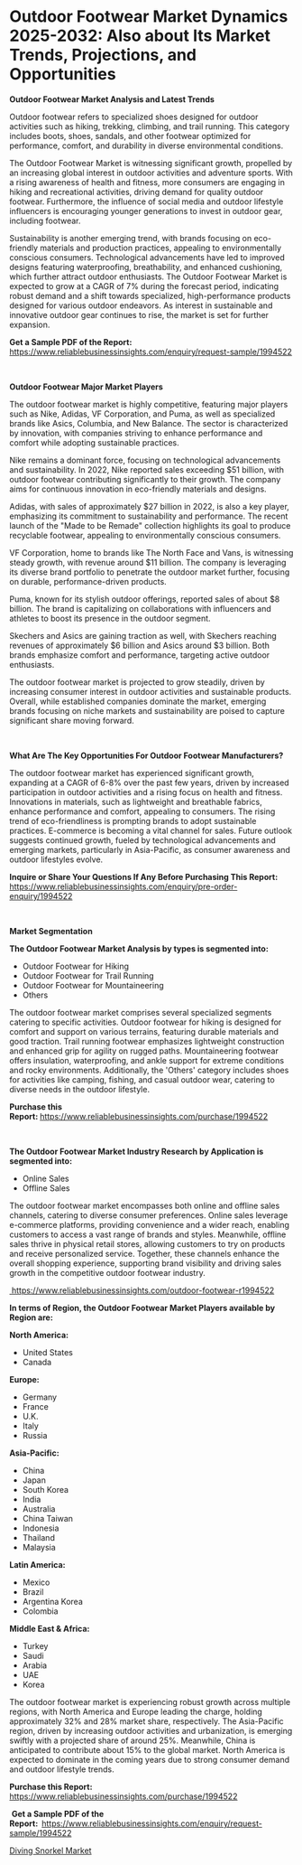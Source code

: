 <p><h1>Outdoor Footwear Market Dynamics 2025-2032: Also about Its Market Trends, Projections, and Opportunities</h1></p><p><strong>Outdoor Footwear Market Analysis and Latest Trends</strong></p>
<p><p>Outdoor footwear refers to specialized shoes designed for outdoor activities such as hiking, trekking, climbing, and trail running. This category includes boots, shoes, sandals, and other footwear optimized for performance, comfort, and durability in diverse environmental conditions. </p><p>The Outdoor Footwear Market is witnessing significant growth, propelled by an increasing global interest in outdoor activities and adventure sports. With a rising awareness of health and fitness, more consumers are engaging in hiking and recreational activities, driving demand for quality outdoor footwear. Furthermore, the influence of social media and outdoor lifestyle influencers is encouraging younger generations to invest in outdoor gear, including footwear.</p><p>Sustainability is another emerging trend, with brands focusing on eco-friendly materials and production practices, appealing to environmentally conscious consumers. Technological advancements have led to improved designs featuring waterproofing, breathability, and enhanced cushioning, which further attract outdoor enthusiasts. The Outdoor Footwear Market is expected to grow at a CAGR of 7% during the forecast period, indicating robust demand and a shift towards specialized, high-performance products designed for various outdoor endeavors. As interest in sustainable and innovative outdoor gear continues to rise, the market is set for further expansion.</p></p>
<p><strong>Get a Sample PDF of the Report:&nbsp;</strong> <a href="https://www.reliablebusinessinsights.com/enquiry/request-sample/1994522?utm_campaign=2286&utm_medium=2&utm_source=Github&utm_content=ia&utm_term=08022025&utm_id=outdoor-footwear">https://www.reliablebusinessinsights.com/enquiry/request-sample/1994522</a></p>
<p>&nbsp;</p>
<p><strong>Outdoor Footwear Major Market Players</strong></p>
<p><p>The outdoor footwear market is highly competitive, featuring major players such as Nike, Adidas, VF Corporation, and Puma, as well as specialized brands like Asics, Columbia, and New Balance. The sector is characterized by innovation, with companies striving to enhance performance and comfort while adopting sustainable practices.</p><p>Nike remains a dominant force, focusing on technological advancements and sustainability. In 2022, Nike reported sales exceeding $51 billion, with outdoor footwear contributing significantly to their growth. The company aims for continuous innovation in eco-friendly materials and designs.</p><p>Adidas, with sales of approximately $27 billion in 2022, is also a key player, emphasizing its commitment to sustainability and performance. The recent launch of the "Made to be Remade" collection highlights its goal to produce recyclable footwear, appealing to environmentally conscious consumers.</p><p>VF Corporation, home to brands like The North Face and Vans, is witnessing steady growth, with revenue around $11 billion. The company is leveraging its diverse brand portfolio to penetrate the outdoor market further, focusing on durable, performance-driven products.</p><p>Puma, known for its stylish outdoor offerings, reported sales of about $8 billion. The brand is capitalizing on collaborations with influencers and athletes to boost its presence in the outdoor segment.</p><p>Skechers and Asics are gaining traction as well, with Skechers reaching revenues of approximately $6 billion and Asics around $3 billion. Both brands emphasize comfort and performance, targeting active outdoor enthusiasts.</p><p>The outdoor footwear market is projected to grow steadily, driven by increasing consumer interest in outdoor activities and sustainable products. Overall, while established companies dominate the market, emerging brands focusing on niche markets and sustainability are poised to capture significant share moving forward.</p></p>
<p>&nbsp;</p>
<p><strong>What Are The Key Opportunities For Outdoor Footwear Manufacturers?</strong></p>
<p><p>The outdoor footwear market has experienced significant growth, expanding at a CAGR of 6-8% over the past few years, driven by increased participation in outdoor activities and a rising focus on health and fitness. Innovations in materials, such as lightweight and breathable fabrics, enhance performance and comfort, appealing to consumers. The rising trend of eco-friendliness is prompting brands to adopt sustainable practices. E-commerce is becoming a vital channel for sales. Future outlook suggests continued growth, fueled by technological advancements and emerging markets, particularly in Asia-Pacific, as consumer awareness and outdoor lifestyles evolve.</p></p>
<p><strong>Inquire or Share Your Questions If Any Before Purchasing This Report:</strong> <a href="https://www.reliablebusinessinsights.com/enquiry/pre-order-enquiry/1994522?utm_campaign=2286&utm_medium=2&utm_source=Github&utm_content=ia&utm_term=08022025&utm_id=outdoor-footwear">https://www.reliablebusinessinsights.com/enquiry/pre-order-enquiry/1994522</a></p>
<p>&nbsp;</p>
<p><strong>Market Segmentation</strong></p>
<p><strong>The Outdoor Footwear Market Analysis by types is segmented into:</strong></p>
<p><ul><li>Outdoor Footwear for Hiking</li><li>Outdoor Footwear for Trail Running</li><li>Outdoor Footwear for Mountaineering</li><li>Others</li></ul></p>
<p><p>The outdoor footwear market comprises several specialized segments catering to specific activities. Outdoor footwear for hiking is designed for comfort and support on various terrains, featuring durable materials and good traction. Trail running footwear emphasizes lightweight construction and enhanced grip for agility on rugged paths. Mountaineering footwear offers insulation, waterproofing, and ankle support for extreme conditions and rocky environments. Additionally, the 'Others' category includes shoes for activities like camping, fishing, and casual outdoor wear, catering to diverse needs in the outdoor lifestyle.</p></p>
<p><strong>Purchase this Report:&nbsp;</strong><a href="https://www.reliablebusinessinsights.com/purchase/1994522?utm_campaign=2286&utm_medium=2&utm_source=Github&utm_content=ia&utm_term=08022025&utm_id=outdoor-footwear">https://www.reliablebusinessinsights.com/purchase/1994522</a></p>
<p>&nbsp;</p>
<p><strong>The Outdoor Footwear Market Industry Research by Application is segmented into:</strong></p>
<p><ul><li>Online Sales</li><li>Offline Sales</li></ul></p>
<p><p>The outdoor footwear market encompasses both online and offline sales channels, catering to diverse consumer preferences. Online sales leverage e-commerce platforms, providing convenience and a wider reach, enabling customers to access a vast range of brands and styles. Meanwhile, offline sales thrive in physical retail stores, allowing customers to try on products and receive personalized service. Together, these channels enhance the overall shopping experience, supporting brand visibility and driving sales growth in the competitive outdoor footwear industry.</p></p>
<p><a href="https://www.reliablebusinessinsights.com/outdoor-footwear-r1994522?utm_campaign=2286&utm_medium=2&utm_source=Github&utm_content=ia&utm_term=08022025&utm_id=outdoor-footwear">&nbsp;https://www.reliablebusinessinsights.com/outdoor-footwear-r1994522</a></p>
<p><strong>In terms of Region, the Outdoor Footwear Market Players available by Region are:</strong></p>
<p>
    <p> <strong> North America: </strong>
        <ul>
            <li>United States</li>
            <li>Canada</li>
        </ul>
        </p> 
    <p> <strong> Europe: </strong>
        <ul>
            <li>Germany</li>
            <li>France</li>
            <li>U.K.</li>
            <li>Italy</li>
            <li>Russia</li>
        </ul>
        </p> 
    <p> <strong> Asia-Pacific: </strong>
        <ul>
            <li>China</li>
            <li>Japan</li>
            <li>South Korea</li>
            <li>India</li>
            <li>Australia</li>
            <li>China Taiwan</li>
            <li>Indonesia</li>
            <li>Thailand</li>
            <li>Malaysia</li>
        </ul>
        </p> 
    <p> <strong> Latin America: </strong>
        <ul>
            <li>Mexico</li>
            <li>Brazil</li>
            <li>Argentina Korea</li>
            <li>Colombia</li>
        </ul>
        </p> 
    <p> <strong> Middle East & Africa: </strong>
        <ul>
            <li>Turkey</li>
            <li>Saudi</li>
            <li>Arabia</li>
            <li>UAE</li>
            <li>Korea</li>
        </ul>
    </p>
    </p>
<p><p>The outdoor footwear market is experiencing robust growth across multiple regions, with North America and Europe leading the charge, holding approximately 32% and 28% market share, respectively. The Asia-Pacific region, driven by increasing outdoor activities and urbanization, is emerging swiftly with a projected share of around 25%. Meanwhile, China is anticipated to contribute about 15% to the global market. North America is expected to dominate in the coming years due to strong consumer demand and outdoor lifestyle trends.</p></p>
<p><strong>Purchase this Report: </strong><a href="https://www.reliablebusinessinsights.com/purchase/1994522?utm_campaign=2286&utm_medium=2&utm_source=Github&utm_content=ia&utm_term=08022025&utm_id=outdoor-footwear">https://www.reliablebusinessinsights.com/purchase/1994522</a></p>
<p>&nbsp;<strong>Get a Sample PDF of the Report:&nbsp;&nbsp;</strong><a href="https://www.reliablebusinessinsights.com/enquiry/request-sample/1994522?utm_campaign=2286&utm_medium=2&utm_source=Github&utm_content=ia&utm_term=08022025&utm_id=outdoor-footwear">https://www.reliablebusinessinsights.com/enquiry/request-sample/1994522</a></p>
<p><strong></strong></p>
<p><p><a href="https://github.com/triattwood9919/Market-Research-Report-List-1/blob/main/diving-snorkel-market.md?utm_campaign=2286&utm_medium=2&utm_source=Github&utm_content=ia&utm_term=08022025&utm_id=outdoor-footwear">Diving Snorkel Market</a></p></p>